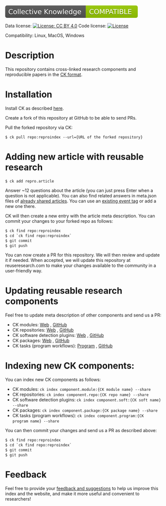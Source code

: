 [![compatibility](https://github.com/ctuning/ck-guide-images/blob/master/ck-compatible.svg)](https://github.com/ctuning/ck)

Data license: [![License: CC BY 4.0](https://img.shields.io/badge/License-CC%20BY%204.0-lightgrey.svg)](http://creativecommons.org/licenses/by/4.0/)
Code license: [![License](https://img.shields.io/badge/License-BSD%203--Clause-blue.svg)](https://opensource.org/licenses/BSD-3-Clause)

Compatibility: Linux, MacOS, Windows


# Description

This repository contains cross-linked research components and reproducible papers in the [CK format](https://github.com/ctuning/ck).

# Installation

Install CK as described [here](https://github.com/ctuning/ck#installation).

Create a fork of this repository at GitHub to be able to send PRs.

Pull the forked repository via CK:


```
$ ck pull repo:reproindex --url={URL of the forked repository}
```

# Adding new article with reusable research

```
$ ck add repro.article
```

Answer ~12 questions about the article (you can just press Enter when a question is not applicable).
You can also find related answers in meta.json files of [already shared articles](https://github.com/ctuning/reproindex/tree/master/repro.article).
You can use an [existing event tag](https://github.com/ctuning/reproindex/blob/master/cfg/component/.cm/meta.json#L9)
or add a new one there.

CK will then create a new entry with the article meta description. You can commit your changes to your forked repo as follows:

```
$ ck find repo:reproindex
$ cd `ck find repo:reproindex`
$ git commit
$ git push
```

You can now create a PR for this repository. We will then review and update it if needed. 
When accepted, we will update this repository at reuseresearch.com to make your changes
available to the community in a user-friendly way.

# Updating reusable research components

Feel free to update meta description of other components and send us a PR:
* CK modules: [Web](http://reuseresearch.com/c.php?c=module) , [GitHub](https://github.com/ctuning/reproindex/tree/master/component.module)
* CK repositories: [Web](http://reuseresearch.com/c.php?c=repo) , [GitHub](https://github.com/ctuning/reproindex/tree/master/component.repo)
* CK software detection plugins: [Web](http://reuseresearch.com/c.php?c=soft) , [GitHub](https://github.com/ctuning/reproindex/tree/master/component.soft)
* CK packages: [Web](http://reuseresearch.com/c.php?c=package) , [GitHub](https://github.com/ctuning/reproindex/tree/master/component.package)
* CK tasks (program workflows): [Program](http://reuseresearch.com/c.php?c=program) , [GitHub](https://github.com/ctuning/reproindex/tree/master/component.program)

# Indexing new CK components:

You can index new CK components as follows:

* CK modules: `ck index component.module:{CK module name} --share`
* CK repositories: `ck index component.repo:{CK repo name} --share`
* CK software detection plugins: `ck index component.soft:{CK soft name} --share`
* CK packages: `ck index component.package:{CK package name} --share`
* CK tasks (program workflows): `ck index component.program:{CK program name} --share`

You can then commit your changes and send us a PR as described above:
```
$ ck find repo:reproindex
$ cd `ck find repo:reproindex`
$ git commit
$ git push
```

# Feedback

Feel free to provide your [feedback and suggestions](https://github.com/ctuning/reproindex/issues) 
to help us improve this index and the website, and make it more useful and convenient to researchers! 
